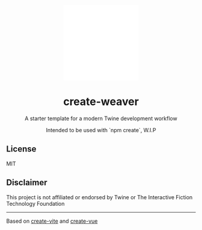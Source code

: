 <!-- Logo created using MaterialDesign icons available at: https://github.com/Templarian/MaterialDesign -->
<div align='center'>
  <img align='center' height='200px' alt='Logo' src='../../logo.svg'>
</div>

<h1 align='center'>create-weaver</h1>

<p align='center'>
  A starter template for a modern Twine development workflow
</p>

<!-- Use this to create badges: -->

<div align='center'>
  Intended to be used with `npm create`, W.I.P
</div>

## License

MIT

## Disclaimer

This project is not affiliated or endorsed by Twine or The Interactive Fiction Technology Foundation

---

Based on [create-vite](https://github.com/vitejs/vite/tree/main/packages/create-vite) and [create-vue](https://github.com/vuejs/create-vue/)
